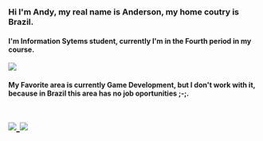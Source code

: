 
### Hi I'm Andy, my real name is Anderson, my home coutry is Brazil.
#### I'm Information Sytems student, currently I'm in the Fourth period in my course.
<p style="align-items:center"><img src="https://media3.giphy.com/media/qgQUggAC3Pfv687qPC/giphy.gif?cid=ecf05e47vp9k8hkt47rdaxana1cu2dg9pzfobc7qcfzln14b&rid=giphy.gif&ct=g"/></p>

#### My Favorite area is currently Game Development, but I don't work with it, because in Brazil this area has no job oportunities ;-;. 

<h1 style="align-items:center"><a href="https://www.linkedin.com/in/anderson-gon%C3%A7alves-alves-cunha-filho-2334831a1/" target="_blank"> <img src="https://github-readme-stats.vercel.app/api?username=Andy-kun&theme=midnight-purple"/></a><a href="https://www.linkedin.com/inanderson-gon%C3%A7alves-alves-cunha-filho-2334831a1/" target="_blank"> <img align="center" src="https://github-readme-stats.vercel.app/api/top-langs?username=Andy-kunn&theme=midnight-purple&layout=compact&langs_count=10&hide=shell,c%2B%2B" /></a></h1>